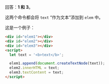 回答：**1 和 3**。

这两个命令都会将 `text` “作为文本”添加到 `elem` 中。

这是一个例子：

```html height=80
<div id="elem1"></div>
<div id="elem2"></div>
<div id="elem3"></div>
<script>
  let text = '<b>text</b>';

  elem1.append(document.createTextNode(text));
  elem2.innerHTML = text;
  elem3.textContent = text;
</script>
```
